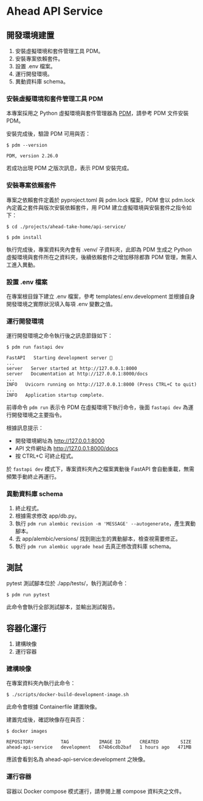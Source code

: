 # Ahead API Service


## 開發環境建置

1. 安裝虛擬環境和套件管理工具 PDM。
2. 安裝專案依賴套件。
3. 設置 .env 檔案。
4. 運行開發環境。
5. 異動資料庫 schema。

### 安裝虛擬環境和套件管理工具 PDM

本專案採用之 Python 虛擬環境與套件管理器為 [PDM](https://github.com/pdm-project/pdm)，請參考 PDM 文件安裝 PDM。

安裝完成後，驗證 PDM 可用與否：

```shell
$ pdm --version

PDM, version 2.26.0
```

若成功出現 PDM 之版次訊息，表示 PDM 安裝完成。

### 安裝專案依賴套件

專案之依賴套件定義於 pyproject.toml 與 pdm.lock 檔案，PDM 會以 pdm.lock 內定義之套件與版次安裝依賴套件，用 PDM 建立虛擬環境與安裝套件之指令如下：

```shell
$ cd ./projects/ahead-take-home/api-service/

$ pdm install
```

執行完成後，專案資料夾內會有 .venv/ 子資料夾，此即為 PDM 生成之 Python 虛擬環境與套件所在之資料夾，後續依賴套件之增加移除都靠 PDM 管理，無需人工進入異動。

### 設置 .env 檔案

在專案根目錄下建立 .env 檔案，參考 templates/.env.development 並根據自身開發環境之實際狀況填入每項 .env 變數之值。

### 運行開發環境

運行開發環境之命令執行後之訊息節錄如下：

```shell
$ pdm run fastapi dev

FastAPI   Starting development server 🚀
...
server   Server started at http://127.0.0.1:8000
server   Documentation at http://127.0.0.1:8000/docs
...
INFO   Uvicorn running on http://127.0.0.1:8000 (Press CTRL+C to quit)
...
INFO   Application startup complete.
```

前導命令 `pdm run` 表示令 PDM 在虛擬環境下執行命令，後面 `fastapi dev` 為運行開發環境之主要指令。

根據訊息提示：

- 開發環境網址為 http://127.0.0.1:8000
- API 文件網址為 http://127.0.0.1:8000/docs
- 按 CTRL+C 可終止程式。

於 `fastapi dev` 模式下，專案資料夾內之檔案異動後 FastAPI 會自動重載，無需頻繁手動終止再運行。

### 異動資料庫 schema

1. 終止程式。
2. 根據需求修改 app/db.py。
3. 執行 `pdm run alembic revision -m 'MESSAGE' --autogenerate`，產生異動腳本。
4. 去 app/alembic/versions/ 找到剛出生的異動腳本，檢查視需要修正。
5. 執行 `pdm run alembic upgrade head` 去真正修改資料庫 schema。


## 測試

pytest 測試腳本位於 ./app/tests/，執行測試命令：

```shell
$ pdm run pytest
```

此命令會執行全部測試腳本，並輸出測試報告。


## 容器化運行

1. 建構映像
2. 運行容器

### 建構映像

在專案資料夾內執行此命令：

```shell
$ ./scripts/docker-build-development-image.sh
```

此命令會根據 Containerfile 建置映像。

建置完成後，確認映像存在與否：

```shell
$ docker images

REPOSITORY          TAG           IMAGE ID       CREATED        SIZE
ahead-api-service   development   674b6cdb2baf   1 hours ago   471MB
```

應該會看到名為 ahead-api-service:development 之映像。

### 運行容器

容器以 Docker compose 模式運行，請參閱上層 compose 資料夾之文件。
